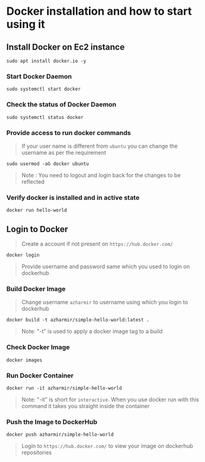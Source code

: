 # Docker installation and how to start using it

## Install Docker on Ec2 instance

```
sudo apt install docker.io -y
```

### Start Docker Daemon

```
sudo systemctl start docker
```

### Check the status of Docker Daemon

```
sudo systemctl status docker
```

### Provide access to run docker commands

> If your user name is different from ```ubuntu``` you can change the username as per the requirement

```
sudo usermod -aG docker ubuntu
```

> Note : You need to logout and login back for the changes to be reflected

### Verify docker is installed and in active state

```
docker run hello-world
```

## Login to Docker

> Create a account if not present on ```https://hub.docker.com/```

```
docker login
```

> Provide username and password same which you used to login on dockerhub

### Build Docker Image

> Change username ```azharmir``` to username using which you login to dockerhub

```
docker build -t azharmir/simple-hello-world:latest .
```

> Note: "-t" is used to apply a docker image tag to a build

### Check Docker Image

```
docker images
```

### Run Docker Container

```
docker run -it azharmir/simple-hello-world
```

> Note: "-it" is short for ```interactive```. When you use docker run with this command it takes you straight inside the container

### Push the Image to DockerHub

```
docker push azharmir/simple-hello-world
```

> Login to ```https://hub.docker.com/``` to view your image on dockerhub repositories